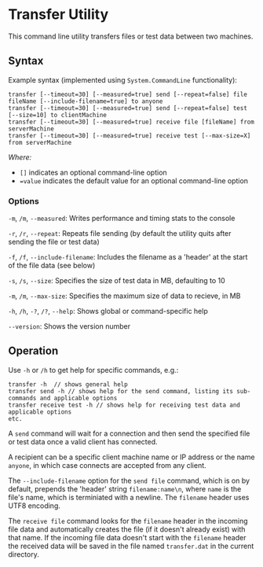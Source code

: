 # Transfer Utility

This command line utility transfers files or test data between two machines.

## Syntax

Example syntax (implemented using `System.CommandLine` functionality):

``` shell
transfer [--timeout=30] [--measured=true] send [--repeat=false] file fileName [--include-filename=true] to anyone
transfer [--timeout=30] [--measured=true] send [--repeat=false] test [--size=10] to clientMachine
transfer [--timeout=30] [--measured=true] receive file [fileName] from serverMachine
transfer [--timeout=30] [--measured=true] receive test [--max-size=X] from serverMachine
```

*Where:*

- `[]` indicates an optional command-line option
- `=value` indicates the default value for an optional command-line option

### Options

`-m`, `/m`, `--measured`: Writes performance and timing stats to the console

`-r`, `/r`, `--repeat`: Repeats file sending (by default the utility quits after sending the file or test data)

`-f`, `/f`, `--include-filename`: Includes the filename as a 'header' at the start of the file data (see below)

`-s`, `/s`, `--size`: Specifies the size of test data in MB, defaulting to 10

`-m`, `/m`, `--max-size`: Specifies the maximum size of data to recieve, in MB

`-h`, `/h`, `-?`, `/?`, `--help`: Shows global or command-specific help

`--version`: Shows the version number

## Operation

Use `-h` or `/h` to get help for specific commands, e.g.:

``` shell
transfer -h  // shows general help
transfer send -h // shows help for the send command, listing its sub-commands and applicable options
transfer receive test -h // shows help for receiving test data and applicable options
etc.
```

A `send` command will wait for a connection and then send the specified file or test data once a
valid client has connected.

A recipient can be a specific client machine name or IP address or the name `anyone`, in which
case connects are accepted from any client.

The `--include-filename` option for the `send file` command, which is on by default, prepends the
'header' string `filename:name\n`, where `name` is the file's name, which is terminiated with a
newline. The `filename` header uses UTF8 encoding.

The `receive file` command looks for the `filename` header in the incoming file data and
automatically creates the file (if it doesn't already exist) with that name. If the incoming file
data doesn't start with the `filename` header the received data will be saved in the file named
`transfer.dat` in the current directory.
